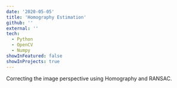 ```yaml
---
date: '2020-05-05'
title: 'Homography Estimation'
github: ''
external: ''
tech:
  - Python
  - OpenCV
  - Numpy
showInFeatured: false
showInProjects: true
---
```


Correcting the image perspective using Homography and RANSAC.
